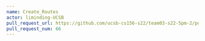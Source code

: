 ```yaml
---
name: Create_Routes
actor: liminding-UCSB
pull_request_url: https://github.com/ucsb-cs156-s22/team03-s22-5pm-2/pull/66
pull_request_num: 66
---
```

